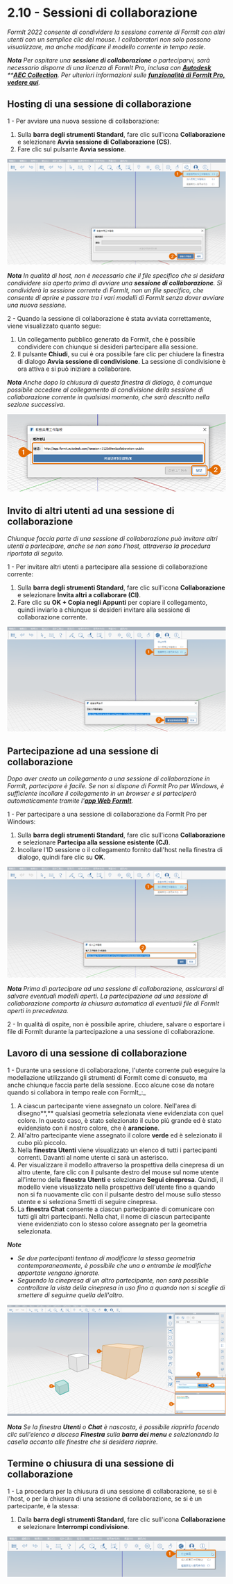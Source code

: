# 2.10 - Sessioni di collaborazione

_FormIt 2022 consente di condividere la sessione corrente di FormIt con altri utenti con un semplice clic del mouse. I collaboratori non solo possono visualizzare, ma anche modificare il modello corrente in tempo reale._

_**Nota**_ _Per ospitare una_ _**sessione di collaborazione** o parteciparvi, sarà necessario disporre di una licenza di FormIt Pro, inclusa con_ [_**Autodesk**_](https://www.autodesk.it/collections/architecture-engineering-construction/overview?plc=AECCOL\&term=1-YEAR\&support=ADVANCED\&quantity=1) _\*\*_[_**AEC Collection**_](https://www.autodesk.it/collections/architecture-engineering-construction/overview?plc=AECCOL\&term=1-YEAR\&support=ADVANCED\&quantity=1)_. Per ulteriori informazioni sulle_ [_**funzionalità di FormIt Pro, vedere qui**_](https://formit.autodesk.com/#pro-callout)_._

## Hosting di una sessione di collaborazione

1 - Per avviare una nuova sessione di collaborazione:

1. Sulla **barra degli strumenti Standard**, fare clic sull'icona **Collaborazione** e selezionare **Avvia sessione di Collaborazione (CS)**.
2. Fare clic sul pulsante **Avvia sessione**.

![](<../../.gitbook/assets/0 (12).png>)

_**Nota**_ _In qualità di host, non è necessario che il file specifico che si desidera condividere sia aperto prima di avviare una_ _**sessione di collaborazione**. Si condividerà la sessione corrente di FormIt, non un file specifico, che consente di aprire e passare tra i vari modelli di FormIt senza dover avviare una nuova sessione._

2 - Quando la sessione di collaborazione è stata avviata correttamente, viene visualizzato quanto segue:

1. Un collegamento pubblico generato da FormIt, che è possibile condividere con chiunque si desideri partecipare alla sessione.
2. Il pulsante **Chiudi**, su cui è ora possibile fare clic per chiudere la finestra di dialogo **Avvia sessione di condivisione**. La sessione di condivisione è ora attiva e si può iniziare a collaborare.

_**Nota**_ _Anche dopo la chiusura di questa finestra di dialogo, è comunque possibile accedere al collegamento di condivisione della sessione di collaborazione corrente in qualsiasi momento, che sarà descritto nella sezione successiva._

![](<../../.gitbook/assets/1 (6).png>)

## Invito di altri utenti ad una sessione di collaborazione

_Chiunque faccia parte di una sessione di collaborazione può invitare altri utenti a partecipare, anche se non sono l'host, attraverso la procedura riportata di seguito._

1 - Per invitare altri utenti a partecipare alla sessione di collaborazione corrente:

1. Sulla **barra degli strumenti Standard**, fare clic sull'icona **Collaborazione** e selezionare **Invita altri a collaborare (CI)**.
2. Fare clic su **OK + Copia negli Appunti** per copiare il collegamento, quindi inviarlo a chiunque si desideri invitare alla sessione di collaborazione corrente.

![](<../../.gitbook/assets/2 (6).png>)

## Partecipazione ad una sessione di collaborazione

_Dopo aver creato un collegamento a una sessione di collaborazione in FormIt, partecipare è facile. Se non si dispone di FormIt Pro per Windows, è sufficiente incollare il collegamento in un browser e si parteciperà automaticamente tramite l'_[_**app Web FormIt**_](https://formit.autodesk.com/app)_._

1 - Per partecipare a una sessione di collaborazione da FormIt Pro per Windows:

1. Sulla **barra degli strumenti Standard**, fare clic sull'icona **Collaborazione** e selezionare **Partecipa alla sessione esistente (CJ)**.
2. Incollare l'ID sessione o il collegamento fornito dall'host nella finestra di dialogo, quindi fare clic su **OK**.

![](<../../.gitbook/assets/3 (15).png>)

_**Nota**_ _Prima di partecipare ad una sessione di collaborazione, assicurarsi di salvare eventuali modelli aperti. La partecipazione ad una sessione di collaborazione comporta la chiusura automatica di eventuali file di FormIt aperti in precedenza._

2 - In qualità di ospite, non è possibile aprire, chiudere, salvare o esportare i file di FormIt durante la partecipazione a una sessione di collaborazione.

## Lavoro di una sessione di collaborazione

1 - Durante una sessione di collaborazione, l'utente corrente può eseguire la modellazione utilizzando gli strumenti di FormIt come di consueto, ma anche chiunque faccia parte della sessione. Ecco alcune cose da notare quando si collabora in tempo reale con FormIt_:_

1. A ciascun partecipante viene assegnato un colore. Nell'area di disegno**,** qualsiasi geometria selezionata viene evidenziata con quel colore. In questo caso, è stato selezionato il cubo più grande ed è stato evidenziato con il nostro colore, che è **arancione**.
2. All'altro partecipante viene assegnato il colore **verde** ed è selezionato il cubo più piccolo.
3. Nella **finestra Utenti** viene visualizzato un elenco di tutti i partecipanti correnti. Davanti al nome utente ci sarà un asterisco.
4. Per visualizzare il modello attraverso la prospettiva della cinepresa di un altro utente, fare clic con il pulsante destro del mouse sul nome utente all'interno della **finestra** **Utenti** e selezionare **Segui cinepresa**. Quindi, il modello viene visualizzato nella prospettiva dell'utente fino a quando non si fa nuovamente clic con il pulsante destro del mouse sullo stesso utente e si seleziona Smetti di seguire cinepresa.
5. La **finestra Chat** consente a ciascun partecipante di comunicare con tutti gli altri partecipanti. Nella chat, il nome di ciascun partecipante viene evidenziato con lo stesso colore assegnato per la geometria selezionata.

_**Note**_

* _Se due partecipanti tentano di modificare la stessa geometria contemporaneamente, è possibile che una o entrambe le modifiche apportate vengano ignorate._
* _Seguendo la cinepresa di un altro partecipante, non sarà possibile controllare la vista della cinepresa in uso fino a quando non si sceglie di smettere di seguirne quella dell'altro._

![](<../../.gitbook/assets/4 (4).png>)

_**Nota**_ _Se la finestra_ _**Utenti**_ _o_ _**Chat**_ _è nascosta, è possibile riaprirla facendo clic sull'elenco a discesa_ _**Finestra**_ _sulla_ _**barra dei menu** e selezionando la casella accanto alle finestre che si desidera riaprire._

## Termine o chiusura di una sessione di collaborazione

1 - La procedura per la chiusura di una sessione di collaborazione, se si è l'host, o per la chiusura di una sessione di collaborazione, se si è un partecipante, è la stessa:

1. Dalla **barra degli strumenti Standard**, fare clic sull'icona **Collaborazione** e selezionare **Interrompi condivisione**.

![](<../../.gitbook/assets/5 (14).png>)
